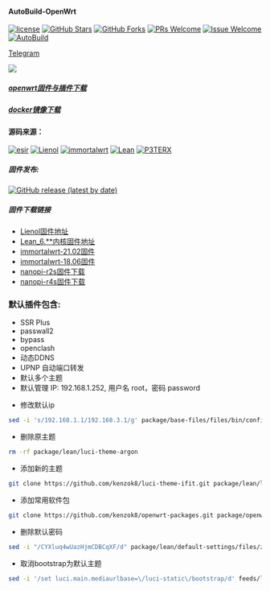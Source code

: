 ﻿#### AutoBuild-OpenWrt
[1]: https://img.shields.io/badge/license-GPLV2-brightgreen.svg
[2]: /LICENSE
[3]: https://img.shields.io/badge/PRs-welcome-brightgreen.svg
[4]: https://github.com/kenzok8/openwrt_Build/pulls
[5]: https://img.shields.io/badge/Issues-welcome-brightgreen.svg
[6]: https://github.com/kenzok8/openwrt_Build/issues/new
[7]: https://img.shields.io/github/v/release/hyird/Action-Openwrt
[8]: https://github.com/kenzok8/openwrt_Build/releases
[10]: https://img.shields.io/badge/Contact-telegram-blue
[11]: https://t.me/joinchat/JjxmyRZZXJWb74I-sCrryA
[12]: https://github.com/kenzok8/openwrt_Build/actions/workflows/Lean.yml/badge.svg
[13]: https://github.com/kenzok8/openwrt_Build/actions

[![license][1]][2]
[![GitHub Stars](https://img.shields.io/github/stars/kenzok8/openwrt_Build.svg?style=flat-square&label=Stars)](https://github.com/kenzok8/openwrt_Build/stargazers)
[![GitHub Forks](https://img.shields.io/github/forks/kenzok8/openwrt_Build.svg?style=flat-square&label=Forks)](https://github.com/kenzok8/openwrt_Build)
[![PRs Welcome][3]][4]
[![Issue Welcome][5]][6]
[![AutoBuild][12]][13]

<a href="https://t.me/joinchat/JjxmyRZZXJWb74I-sCrryA" target="_blank">Telegram</a>

<img src="https://v1.jinrishici.com/all.svg?font-size=24&spacing=3">


##### [openwrt固件与插件下载](https://op.dllkids.xyz/op/firmware/)

##### [docker镜像下载](https://hub.docker.com/r/kenzok8/openwrt-6p/tags)

#### 源码来源：
[![esir](https://img.shields.io/badge/AutoBuild-esir-red.svg?style=flat&logo=appveyor)](https://github.com/esirplayground/AutoBuild-OpenWrt)
 [![Lienol](https://img.shields.io/badge/passwall-openwrt-blueviolet.svg?style=flat&logo=appveyor)](https://github.com/xiaorouji/openwrt-passwall) 
[![immortalwrt](https://img.shields.io/badge/immortalwrt-openwrt-orange.svg?style=flat&logo=appveyor)](https://github.com/immortalwrt/immortalwrt) 
[![Lean](https://img.shields.io/badge/package-Lean-blueviolet.svg?style=flat&logo=appveyor)](https://github.com/coolsnowwolf/lede) 
[![P3TERX](https://img.shields.io/badge/Actions-P3TERX-success.svg?style=flat&logo=appveyor)](https://github.com/P3TERX/Actions-OpenWrt)

##### 固件发布:

[![GitHub release (latest by date)](https://img.shields.io/github/v/release/kenzok8/openwrt_Build?style=for-the-badge&label=固件下载)](https://github.com/kenzok8/openwrt_Build/releases/latest)


##### 固件下载链接

- [Lienol固件地址](https://op.dllkids.xyz/op/firmware/Lienol/)
- [Lean_6.**内核固件地址](https://op.dllkids.xyz/op/firmware/Lean/)
- [immortalwrt-21.02固件](https://op.dllkids.xyz/op/firmware/ctc_21.02/)
- [immortalwrt-18.06固件](https://op.dllkids.xyz/op/firmware/ctc_18.06/)
- [nanopi-r2s固件下载](https://op.dllkids.xyz/op/firmware/nanopi-r2s/)
- [nanopi-r4s固件下载](https://op.dllkids.xyz/op/firmware/nanopi-r4s/)

### 默认插件包含:

+ SSR Plus 
+ passwall2
+ bypass
+ openclash
+ 动态DDNS
+ UPNP 自动端口转发
+ 默认多个主题
+ 默认管理 IP: 192.168.1.252, 用户名 root，密码 password

* 修改默认ip

```bash
sed -i 's/192.168.1.1/192.168.3.1/g' package/base-files/files/bin/config_generate
```
* 删除原主题	
```bash
rm -rf package/lean/luci-theme-argon
```

* 添加新的主题
```bash
git clone https://github.com/kenzok8/luci-theme-ifit.git package/lean/luci-theme-ifit
```
* 添加常用软件包
```bash
git clone https://github.com/kenzok8/openwrt-packages.git package/openwrt-packages
```
* 删除默认密码
```bash
sed -i "/CYXluq4wUazHjmCDBCqXF/d" package/lean/default-settings/files/zzz-default-settings
```

* 取消bootstrap为默认主题	
```bash
sed -i '/set luci.main.mediaurlbase=\/luci-static\/bootstrap/d' feeds/luci/themes/luci-theme-bootstrap/root/etc/uci-defaults/30_luci-theme-bootstrap
```


